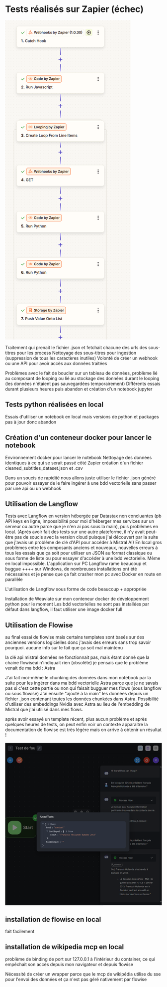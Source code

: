 # Tests réalisés sur Zapier (échec)

![zapier](../ressources/zapier.png)

Traitement qui prenait le fichier .json et fetchait chacune des urls des sous-titres pour les process
Nettoyage des sous-titres pour ingestion (suppression de tous les caractères inutiles)
Volonté de créer un webhook ou une API pour avoir accès aux données traitées

Problèmes avec le fait de boucler sur un tableau de données, problème lié au composant de looping ou lié au stockage des données durant le looping (les données n'étaient pas sauvegardées temporairement)
Différents essais durant plusieurs heures puis abandon et création d'un notebook jupyter

## Tests python réalisées en local 

Essais d'utiliser un notebook en local mais versions de python et packages pas à jour donc abandon

## Création d'un conteneur docker pour lancer le notebook 

Environnement docker pour lancer le notebook
Nettoyage des données identiques à ce qui se serait passé côté Zapier
création d'un fichier cleaned_subtitles_dataset.json et .csv

Dans un soucis de rapidité nous allons juste utiliser le fichier .json généré pour pouvoir essayer de le faire ingérer à une bdd vectorielle
sans passer par une api ou un webhook

## Utilisation de Langflow

Tests avec Langflow en version hébergée par Datastax non concluantes (pb APi keys en ligne, impossibilité pour moi d'héberger mes services sur un serveur ou autre parce que je n'en ai pas sous la main), puis problèmes en local. (Après avoir fait des tests sur une autre plateforme, il n'y avait peut-être pas de soucis avec la version cloud puisque j'ai découvert par la suite que j'avais un problème de clé d'API pour accéder à Mistral AI)
En local gros problèmes entre les composants anciens et nouveaux, nouvelles erreurs à tous les essais que ça soit pour utiliser un JSON au format classique ou sous forme de liste ou pour essayer d'accéder à une bdd vectorielle.
Même en local impossible.
L'application sur PC Langflow rame beaucoup et buggue ++++ sur Windows, de nombreuses installations ont été nécessaires et je pense que ça fait crasher mon pc avec Docker en route en parallèle

L'utilisation de Langflow sous forme de code beaucoup + appropriée

Installation de Weaviate sur mon conteneur docker de développement python pour le moment
Les bdd vectorielles ne sont pas installées par défaut dans langflow, il faut utiliser une image docker full

## Utilisation de Flowise

au final essai de flowise mais certains templates sont basés sur des anciennes versions logicielles donc j'avais des erreurs sans trop savoir pourquoi.
aucune info sur le fait que ça soit mal maintenu

la clé api mistral données ne fonctionnait pas, mais étant donné que la chaine flowiseai n'indiquait rien (obsolète) je pensais que le problème venait de ma bdd : Astra

J'ai fait moi-même le chunking des données dans mon notebook par la suite pour les ingérer dans ma bdd vectorielle Astra parce que je ne savais pas si c'est cette partie ou non qui faisait bugguer mes flows (sous langflow ou sous flowise)
J'ai ensuite "ajouté à la main" les données depuis un fichier .json contenant toutes les données chunkées dans Astra. Possibilité d'utiliser des embeddings Nvidia avec Astra au lieu de l'embedding de Mistral que j'ai utilisé dans mes flows.

après avoir essayé un template récent, plus aucun problème et après quelques heures de tests, on peut enfin voir un contexte apparaitre
la documentation de flowise est très légère mais on arrive à obtenir un résultat !

![victoire](../ressources/victoire.png)

## installation de flowise en local

fait facilement

## installation de wikipedia mcp en local

problème de binding de port sur 127.0.0.1 à l'intérieur du container, ce qui empêchait son accès depuis mon navigateur et depuis flowise

Nécessité de créer un wrapper parce que le mcp de wikipédia utilise du sse pour l'envoi des données et ça n'est pas géré nativement par flowise